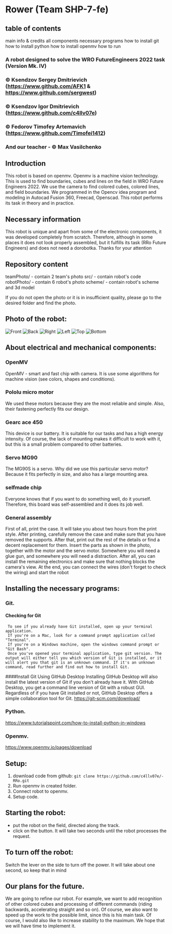 
#  Rower (Team SHP-7-fe) 

## table of contents
  main info & credits
  all components
  necessary programs
    how to install git
    how to install python
    how to install openmv
  how to run

### A robot designed to solve the WRO FutureEngineers 2022 task (Version Mk. IV) 

### © Ksendzov Sergey Dmitrievich (https://www.github.com/AFK1 & https://www.github.com/sergwest)
### © Ksendzov Igor Dmitrievich (https://www.github.com/c4llv07e)
### © Fedorov Timofey Artemavich (https://www.github.com/Timofei1412)
### And our teacher - © Max Vasilchenko


## Introduction
  This robot is based on openmv. Openmv is a machine vision technology. This is used to find boundaries, cubes and lines on the field in WRO Future Engineers 2022. We use the camera to find colored cubes, colored lines, and field boundaries. We programmed in the Opencv idea program and modeling in Autocad Fusion 360, Freecad, Openscad. This robot performs its task in theory and in practice.

## Necessary information
This robot is unique and apart from some of the electronic components, it was developed completely from scratch. Therefore, although in some places it does not look properly assembled, but it fulfills its task (RRo Future Engineers) and does not need a dorobotka. Thanks for your attention

## Repository content
  teamPhoto/ - contain 2 team's photo
  src/ - contain robot's code
  robotPhoto/ - contain 6 robot's photo
  scheme/ - contain robot's scheme and 3d model
  
  If you do not open the photo or it is in insufficient quality, please go to the desired folder and find the photo.

## Photo of the robot:
![Front](views/front.png) 
![Back](views/back.png) 
![Right](views/right.png) 
![Left](views/left.png) 
![Top](views/top.png) 
![Bottom](views/bottom.png)

## About electrical and mechanical components:
### OpenMV
  OpenMV - smart and fast chip with camera. It is use some algorithms for machine vision (see colors, shapes and conditions).
### Pololu micro motor
  We used these motors because they are the most reliable and simple. Also, their fastening perfectly fits our design.
### Gearc ace 450
  This device is our battery. It is suitable for our tasks and has a high energy intensity. Of course, the lack of mounting makes it difficult to work with it, but this is a small problem compared to other batteries.
### Servo MG90
  The MG90S is a servo. Why did we use this particular servo motor? Because it fits perfectly in size, and also has a large mounting area.
### selfmade chip
  Everyone knows that if you want to do something well, do it yourself. Therefore, this board was self-assembled and it does its job well.

### General assembly
First of all, print the case. It will take you about two hours from the print style. After printing, carefully remove the case and make sure that you have removed the supports.
After that, print out the rest of the details or find a decent replacement for them. Insert the parts as shown in the photo, together with the motor and the servo motor.
Somewhere you will need a glue gun, and somewhere you will need a distraction. After all, you can install the remaining electronics and make sure that nothing blocks the camera's view.
At the end, you can connect the wires (don't forget to check the wiring) and start the robot

## Installing the necessary programs:
### Git.
####   Checking for Git
     To see if you already have Git installed, open up your terminal application.
     If you're on a Mac, look for a command prompt application called "Terminal".
     If you're on a Windows machine, open the windows command prompt or "Git Bash".
     Once you've opened your terminal application, type git version. The output will either tell you which version of Git is installed, or it will alert you that git is an unknown command. If it's an unknown command, read further and find out how to install Git.
####Install Git Using GitHub Desktop
     Installing GitHub Desktop will also install the latest version of Git if you don't already have it. With GitHub Desktop, you get a command line version of Git with a robust GUI. Regardless of if you have Git installed or not, GitHub Desktop offers a simple collaboration tool for Git.
     https://git-scm.com/download/

### Python.
https://www.tutorialspoint.com/how-to-install-python-in-windows
### Openmv.
https://www.openmv.io/pages/download


## Setup:
1) download code from github:
```git clone https://github.com/c4llv07e/-RRo.git```
2) Run openmv in created folder.
3) Connect robot to openmv.
4) Setup code.

## Starting the robot:
 - put the robot on the field, directed along the track.
 - click on the button. It will take two seconds until the robot processes the request.

## To turn off the robot:
  Switch the lever on the side to turn off the power. It will take about one second, so keep that in mind

## Our plans for the future.
  We are going to refine our robot. For example, we want to add recognition of other colored cubes and processing of different commands (riding backwards, accelerating straight and so on). Of course, we also want to speed up the work to the possible limit, since this is his main task. Of course, I would also like to increase stability to the maximum. We hope that we will have time to implement it.
